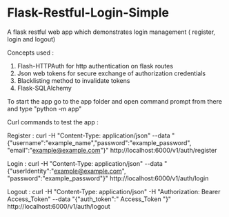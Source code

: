 # Flask-Restful-Login-Simple
A flask restful web app which demonstrates login management ( register, login and logout) 

Concepts used :

1. Flash-HTTPAuth for http authentication  on flask routes
2. Json web tokens for secure exchange of authorization credentials
3. Blacklisting method to invalidate tokens
4. Flask-SQLAlchemy 

To start the app go to the app folder and open command prompt from there and type "python  -m app"

Curl commands to test the app : 

Register : 
curl -H "Content-Type: application/json" --data "{\"username\":\"example_name\",\"password\":\"example_password\", \"email\":\"example@example.com\"}" http://localhost:6000/v1/auth/register

Login : 
curl -H "Content-Type: application/json" --data "{\"userIdentity\":\"example@example.com\", \"password\":\"example_password\"}" http://localhost:6000/v1/auth/login

Logout : 
curl -H "Content-Type: application/json" -H "Authorization: Bearer Access_Token" --data "{\"auth_token\":\" Access_Token \"}" http://localhost:6000/v1/auth/logout